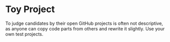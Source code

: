 # Toy Project
To judge candidates by their open GitHub projects is often not descriptive, as anyone can copy code parts from others and rewrite it slightly. Use your own test projects.
